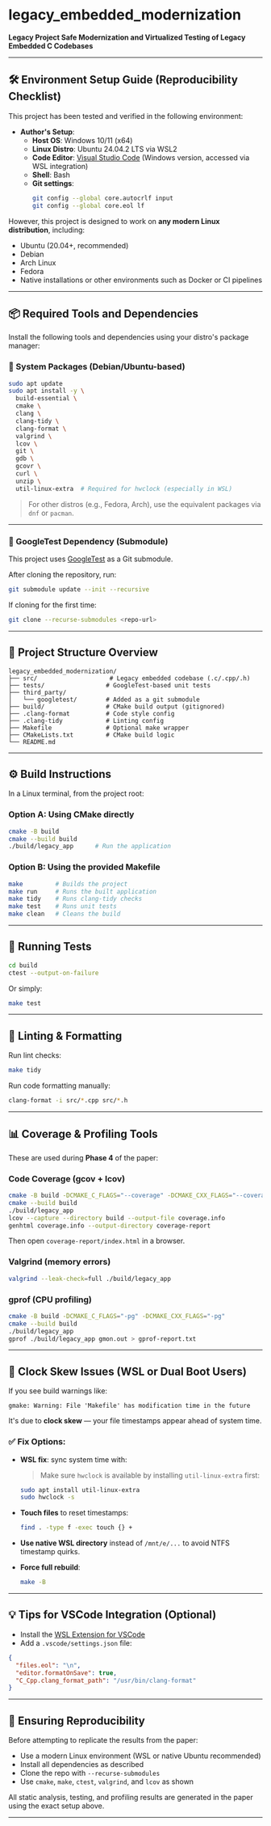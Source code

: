 # legacy\_embedded\_modernization

**Legacy Project Safe Modernization and Virtualized Testing of Legacy Embedded C Codebases**

---

## 🛠️ Environment Setup Guide (Reproducibility Checklist)

This project has been tested and verified in the following environment:

- **Author's Setup**:
  - **Host OS**: Windows 10/11 (x64)
  - **Linux Distro**: Ubuntu 24.04.2 LTS via WSL2
  - **Code Editor**: [Visual Studio Code](https://code.visualstudio.com/) (Windows version, accessed via WSL integration)
  - **Shell**: Bash
  - **Git settings**:
    ```bash
    git config --global core.autocrlf input
    git config --global core.eol lf
    ```

However, this project is designed to work on **any modern Linux distribution**, including:

- Ubuntu (20.04+, recommended)
- Debian
- Arch Linux
- Fedora
- Native installations or other environments such as Docker or CI pipelines

---

## 📦 Required Tools and Dependencies

Install the following tools and dependencies using your distro's package manager:

### 🔧 System Packages (Debian/Ubuntu-based)

```bash
sudo apt update
sudo apt install -y \
  build-essential \
  cmake \
  clang \
  clang-tidy \
  clang-format \
  valgrind \
  lcov \
  git \
  gdb \
  gcovr \
  curl \
  unzip \
  util-linux-extra  # Required for hwclock (especially in WSL)
```

> For other distros (e.g., Fedora, Arch), use the equivalent packages via `dnf` or `pacman`.

---

### 🧪 GoogleTest Dependency (Submodule)

This project uses [GoogleTest](https://github.com/google/googletest) as a Git submodule.

After cloning the repository, run:

```bash
git submodule update --init --recursive
```

If cloning for the first time:

```bash
git clone --recurse-submodules <repo-url>
```

---

## 📁 Project Structure Overview

```
legacy_embedded_modernization/
├── src/                    # Legacy embedded codebase (.c/.cpp/.h)
├── tests/                 # GoogleTest-based unit tests
├── third_party/
│   └── googletest/        # Added as a git submodule
├── build/                 # CMake build output (gitignored)
├── .clang-format          # Code style config
├── .clang-tidy            # Linting config
├── Makefile               # Optional make wrapper
├── CMakeLists.txt         # CMake build logic
└── README.md
```

---

## ⚙️ Build Instructions

In a Linux terminal, from the project root:

### Option A: Using CMake directly

```bash
cmake -B build
cmake --build build
./build/legacy_app      # Run the application
```

### Option B: Using the provided Makefile

```bash
make         # Builds the project
make run     # Runs the built application
make tidy    # Runs clang-tidy checks
make test    # Runs unit tests
make clean   # Cleans the build
```

---

## 🥪 Running Tests

```bash
cd build
ctest --output-on-failure
```

Or simply:

```bash
make test
```

---

## 🧼 Linting & Formatting

Run lint checks:

```bash
make tidy
```

Run code formatting manually:

```bash
clang-format -i src/*.cpp src/*.h
```

---

## 📊 Coverage & Profiling Tools

These are used during **Phase 4** of the paper:

### Code Coverage (gcov + lcov)

```bash
cmake -B build -DCMAKE_C_FLAGS="--coverage" -DCMAKE_CXX_FLAGS="--coverage"
cmake --build build
./build/legacy_app
lcov --capture --directory build --output-file coverage.info
genhtml coverage.info --output-directory coverage-report
```

Then open `coverage-report/index.html` in a browser.

### Valgrind (memory errors)

```bash
valgrind --leak-check=full ./build/legacy_app
```

### gprof (CPU profiling)

```bash
cmake -B build -DCMAKE_C_FLAGS="-pg" -DCMAKE_CXX_FLAGS="-pg"
cmake --build build
./build/legacy_app
gprof ./build/legacy_app gmon.out > gprof-report.txt
```

---

## 🧭 Clock Skew Issues (WSL or Dual Boot Users)

If you see build warnings like:

```
gmake: Warning: File 'Makefile' has modification time in the future
```

It's due to **clock skew** — your file timestamps appear ahead of system time.

### ✅ Fix Options:

- **WSL fix**: sync system time with:

  > Make sure `hwclock` is available by installing `util-linux-extra` first:

  ```bash
  sudo apt install util-linux-extra
  sudo hwclock -s
  ```

- **Touch files** to reset timestamps:

  ```bash
  find . -type f -exec touch {} +
  ```

- **Use native WSL directory** instead of `/mnt/e/...` to avoid NTFS timestamp quirks.

- **Force full rebuild**:

  ```bash
  make -B
  ```

---

## 💡 Tips for VSCode Integration (Optional)

- Install the [WSL Extension for VSCode](https://marketplace.visualstudio.com/items?itemName=ms-vscode-remote.remote-wsl)
- Add a `.vscode/settings.json` file:

```json
{
  "files.eol": "\n",
  "editor.formatOnSave": true,
  "C_Cpp.clang_format_path": "/usr/bin/clang-format"
}
```

---

## 🧪 Ensuring Reproducibility

Before attempting to replicate the results from the paper:

- Use a modern Linux environment (WSL or native Ubuntu recommended)
- Install all dependencies as described
- Clone the repo with `--recurse-submodules`
- Use `cmake`, `make`, `ctest`, `valgrind`, and `lcov` as shown

All static analysis, testing, and profiling results are generated in the paper using the exact setup above.

---

